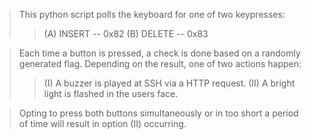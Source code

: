 > This python script polls the keyboard for one of two keypresses:
  >> (A) INSERT -- 0x82
  >> (B) DELETE -- 0x83

> Each time a button is pressed, a check is done based on a randomly generated 
  flag. Depending on the result, one of two actions happen:
   >> (I)  A buzzer is played at SSH via a HTTP request.
   >> (II) A bright light is flashed in the users face.

> Opting to press both buttons simultaneously or in too short a period of time 
  will result in option (II) occurring.




